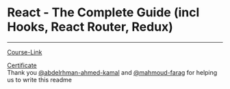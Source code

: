 # React - The Complete Guide (incl Hooks, React Router, Redux)

---


[Course-Link](https://www.udemy.com/course/react-the-complete-guide-incl-redux/)<br>

[Certificate](https://publuu.com/flip-book/183867/451030)
<br>
Thank you [@abdelrhman-ahmed-kamal](https://github.com/Abdelrhman-ahmed-kamal) and [@mahmoud-farag](https://github.com/mahmoud-farag) for helping us to write this readme
